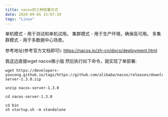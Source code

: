 ```yaml
---
title: nacos的三种部署方式
date: 2020-09-05 15:07:39
tags: "Linux"
---
```


单机模式 - 用于测试和单机试用。
集群模式 - 用于生产环境，确保高可用。
多集群模式 - 用于多数据中心场景。

参考地址(参考官方文档即可):
https://nacos.io/zh-cn/docs/deployment.html
<!--more-->
我这边直接wget nacos微小版 然后执行如下命令，就实现了单部署:
```
wget https://developers-youcong.github.io/tags/https://github.com/alibaba/nacos/releases/download/1.3.0/nacos-server-1.3.0.zip

unzip nacos-server-1.3.0

cd nacos-server-1.3.0

cd bin
sh startup.sh -m standalone

```